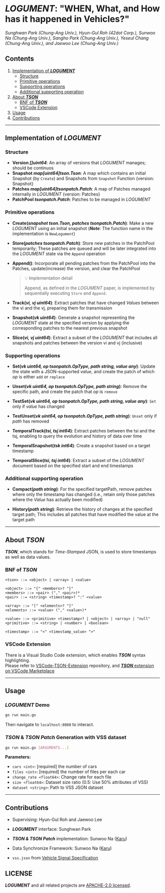 # **_LOGUMENT_**: "WHEN, What, and How has it happened in Vehicles?"

_Sunghwan Park (Chung-Ang Univ.), Hyun-Gul Roh (42dot Corp.), Sunwoo Na (Chung-Ang Univ.), Sangho Park (Chung-Ang Univ.), Yeseul Chang (Chung-Ang Univ.), and Jaewoo Lee (Chung-Ang Univ.)_

## Contents

1. [Implementation of  **_LOGUMENT_**](#implementation-of-logument)
    - [Structure](#structure)
    - [Primitive operations](#primitive-operations)
    - [Supporting operations](#supporting-operations)
    - [Additional supporting operation](#additional-supporting-operation)
2. [About **_TSON_**](#about-tson)
    - [BNF of **_TSON_**](#bnf-of-tson)
    - [VSCode Extension](#vscode-extension)
3. [Usage](#usage)
4. [Contributions](#contributions)

---

## Implementation of **_LOGUMENT_**

### Structure

- **Version _[]uint64_**: An array of versions that _LOGUMENT_ manages; should be continuos
- **Snapshot _map[uint64]tson.Tson_**: A map which contains an initial Snapshot (by `Create`) and Snapshots from `Snapshot` Function {version: Snapshot}
- **Patches _map[uint64]tsonpatch.Patch_**: A map of Patches managed internally in _LOGUMENT_ {version: Patches}
- **PatchPool _tsonpatch.Patch_**: Patches to be managed in _LOGUMENT_

### Primitive operations

- **Create(_snapshot tson.Tson, patches tsonpatch.Patch_)**: Make a new _LOGUMENT_ using an initial snapshot (**_Note_**: The function name in the implementation is `NewLogument`)

- **Store(_patches tsonpatch.Patch_)**: Store new patches in the PatchPool temporarily; These patches are queued and will be later integrated into the _LOGUMENT_ state via the `Append` operation

- **Append()**: Incorporate all pending patches from the PatchPool into the Patches, update(increase) the version, and clear the PatchPool

  > 💡 Implementation detail
  >
  > Append, as defined in the _LOGUMENT_ paper, is implemented by sequentially executing `Store` and `Append`.

- **Track(_vi, vj uint64_)**: Extract patches that have changed _Values_ between the vi and the vj, preparing them for transmission

- **Snapshot(_vk uint64_)**: Generate a snapshot representing the _LOGUMENT_ state at the specified version by applying the corresponding patches to the nearest previous snapshot

- **Slice(_vi, vj uint64_)**: Extract a subset of the _LOGUMENT_ that includes all snapshots and patches between the version vi and vj (inclusive)

### Supporting operations

- **Set(_vk uint64, op tsonpatch.OpType, path string, value any_)**: Update the state with a JSON-supported _value_, and create the patch of which _op_ is either `add` or `replace`

- **Unset(_vk uint64, op tsonpatch.OpType, path string_)**: Remove the specific path, and create the patch that _op_ is `remove`

- **TestSet(_vk uint64, op tsonpatch.OpType, path string, value any_)**: `Set` only if _value_ has changed

- **TestUnset(_vk uint64, op tsonpatch.OpType, path string_)**: `Unset` only if _path_ has removed

- **TemporalTrack(_tsi, tsj int64_)**: Extract patches between the tsi and the tsj, enabling to query the evolution and history of data over time

- **TemporalSnapshot(_tsk int64_)**: Create a snapshot based on a target timestamp

- **TemporalSlice(_tsi, tsj int64_)**: Extract a subset of the _LOGUMENT_ document based on the specified start and end timestamps

### Additional supporting operation

- **Compact(_path string_)**: For the specified targetPath, remove patches where only the timestamp has changed (i.e., retain only those patches where the _Value_ has actually been modified)

- **History(_path string_)**: Retrieve the history of changes at the specified target path; This includes all patches that have modified the value at the target path

---

## About **_TSON_**

**_TSON_**, which stands for _Time-Stamped_ JSON, is used to store timestamps as well as data values.

### BNF of **_TSON_**

```ebnf
<tson> ::= <object> | <array> | <value>

<object> ::= "{" <members>? "}"
<members> ::= <pair> ("," <pair>)*
<pair> ::= <string> <timestamp>? ":" <value>

<array> ::= "[" <elements>? "]"
<elements> ::= <value> ("," <value>)*

<value> ::= <primitive> <timestamp>? | <object> | <array> | "null"
<primitive> ::= <string> | <number> | <boolean>

<timestamp> ::= "<" <timestamp_value> ">"
```

### VSCode Extension

There is a Visual Studio Code extension, which enables **_TSON_** syntax highlighting.  
Please refer to [VSCode-TSON-Extension](https://github.com/CAU-CPSS/VSCode-TSON-Extension) repository, and [**_TSON_** extension on VSCode Marketplace](https://marketplace.visualstudio.com/items?itemName=rollingress.tson)


---

## Usage

### _**LOGUMENT**_ Demo

```bash
go run main.go
```

Then navigate to `localhost:8080` to interact.

### _**TSON**_ & _**TSON Patch**_ Generation with VSS dataset

```bash
go run main.go [ARGUMENTS...]
```

**Parameters:**

- `cars <int>`: \[required\] the number of cars
- `files <int>`: \[required\] the number of files per each car
- `change_rate <float64>`: Change rate for each file
- `size <float64>`: Dataset size ratio (0.5: Use 50% attributes of VSS)
- `dataset <string>`: Path to VSS JSON dataset

---

## Contributions

- Supervising: Hyun-Gul Roh and Jaewoo Lee
- **_LOGUMENT_** interface: Sunghwan Park
- **_TSON & TSON Patch_** implementation: Sunwoo Na ([Karu](https://github.com/karu-rress))
- Data Synchronize Framework: Sunwoo Na ([Karu](https://github.com/karu-rress))

- `vss.json` from [Vehicle Signal Specification](https://github.com/COVESA/vehicle_signal_specification)

## LICENSE

**_LOGUMENT_** and all related projects are [APACHE-2.0 licensed](/LICENSE).
